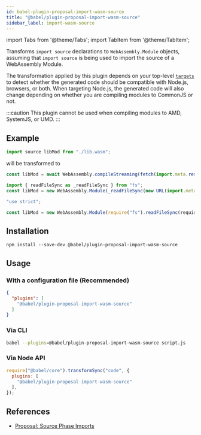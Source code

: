 ```yaml
---
id: babel-plugin-proposal-import-wasm-source
title: "@babel/plugin-proposal-import-wasm-source"
sidebar_label: import-wasm-source
---
```


import Tabs from '@theme/Tabs';
import TabItem from '@theme/TabItem';

Transforms `import source` declarations to `WebAssembly.Module` objects, assuming that `import source` is being used to import the source of a WebAssembly Module.

The transformation applied by this plugin depends on your top-level [`targets`](https://babeljs.io/docs/options#targets) to detect whether the generated code should be compatible with Node.js, browsers, or both. When targeting Node.js, the generated code will also change depending on whether you are compiling modules to CommonJS or not.

:::caution
This plugin cannot be used when compiling modules to AMD, SystemJS, or UMD.
:::

## Example
```js title="input.js"
import source libMod from "./lib.wasm";
```

will be transformed to

<Tabs>
  <TabItem value="browsers" label="Browsers" default>

  ```js title="output.js"
  const libMod = await WebAssembly.compileStreaming(fetch(import.meta.resolve("./lib.wasm")));
  ```
  </TabItem>
  <TabItem value="node-esm" label="Node.js (ESM)">

  ```js title="output.js"
  import { readFileSync as _readFileSync } from "fs";
  const libMod = new WebAssembly.Module(_readFileSync(new URL(import.meta.resolve("./lib.wasm"))));
  ```
  </TabItem>
  <TabItem value="node-cjs" label="Node.js (CommonJS)">

  ```js title="output.js"
  "use strict";

  const libMod = new WebAssembly.Module(require("fs").readFileSync(require.resolve("./lib.wasm")));
  ```
  </TabItem>
</Tabs>

## Installation

```shell npm2yarn
npm install --save-dev @babel/plugin-proposal-import-wasm-source
```

## Usage

### With a configuration file (Recommended)

```json title="babel.config.json"
{
  "plugins": [
    "@babel/plugin-proposal-import-wasm-source"
  ]
}
```

### Via CLI

```sh title="Shell"
babel --plugins=@babel/plugin-proposal-import-wasm-source script.js
```

### Via Node API

```js title="JavaScript"
require("@babel/core").transformSync("code", {
  plugins: [
    "@babel/plugin-proposal-import-wasm-source"
  ],
});
```

## References

- [Proposal: Source Phase Imports](https://github.com/tc39/proposal-source-phase-imports/)
